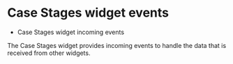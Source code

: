 # Case Stages widget events

- Case Stages widget incoming events

The Case Stages widget provides incoming events to handle the data that is received from other widgets.